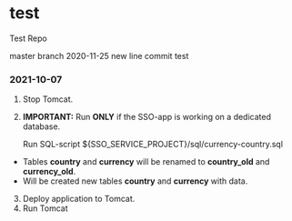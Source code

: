 # test
Test Repo

master branch
2020-11-25 new line
commit test



### 2021-10-07

1. Stop Tomcat.
2.
    **IMPORTANT:**
        Run **ONLY** if the SSO-app is working on a dedicated database.

    Run SQL-script ${SSO_SERVICE_PROJECT}/sql/currency-country.sql
  - Tables **country** and **currency** will be renamed to **country_old** and **currency_old**.
  - Will be created new tables  **country** and **currency** with data.
3. Deploy application to Tomcat.
4. Run Tomcat